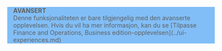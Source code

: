 <blockquote STYLE="background: #81BEF7;border-left:None"><b>AVANSERT</b><br />Denne funksjonaliteten er bare tilgjengelig med den avanserte opplevelsen. Hvis du vil ha mer informasjon, kan du se [Tilpasse Finance and Operations, Business edition-opplevelsen](../ui-experiences.md) </blockquote>
